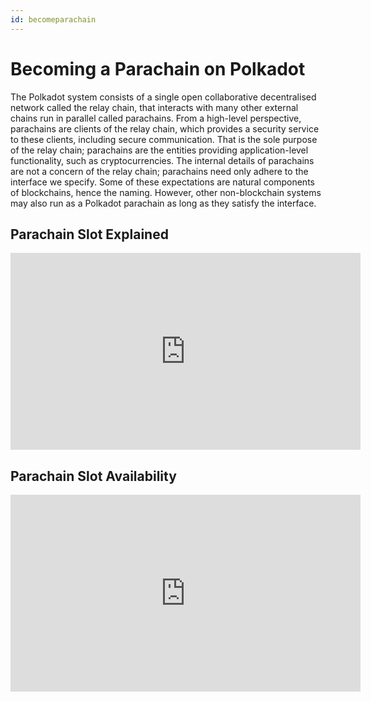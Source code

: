 ```yaml
---
id: becomeparachain
---
```


# Becoming a Parachain on Polkadot

The Polkadot system consists of a single open collaborative decentralised network called the relay
chain, that interacts with many other external chains run in parallel called parachains. From a
high-level perspective, parachains are clients of the relay chain, which provides a security service
to these clients, including secure communication. That is the sole purpose of the relay chain;
parachains are the entities providing application-level functionality, such as cryptocurrencies. The
internal details of parachains are not a concern of the relay chain; parachains need only adhere to
the interface we specify. Some of these expectations are natural components of blockchains, hence
the naming. However, other non-blockchain systems may also run as a Polkadot parachain as long as
they satisfy the interface.

## Parachain Slot Explained

<iframe width="560" height="315" src="https://www.youtube.com/embed/qcBDyjqYrVU" title="YouTube video player" frameborder="0" allow="accelerometer; autoplay; clipboard-write; encrypted-media; gyroscope; picture-in-picture" allowfullscreen></iframe>

## Parachain Slot Availability

<iframe width="560" height="315" src="https://www.youtube.com/embed/rifdw-TIlJg" title="YouTube video player" frameborder="0" allow="accelerometer; autoplay; clipboard-write; encrypted-media; gyroscope; picture-in-picture" allowfullscreen></iframe>
